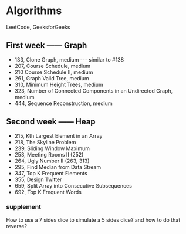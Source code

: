 # Algorithms
LeetCode, GeeksforGeeks

## First week —— Graph

- 133, Clone Graph, medium --- similar to #138
- 207, Course Schedule, medium
- 210	 Course Schedule II, medium
- 261, Graph Valid Tree, medium
- 310, Minimum Height Trees, medium
- 323, Number of Connected Components in an Undirected Graph, medium
- 444, Sequence Reconstruction, medium

## Second week —— Heap

- 215, Kth Largest Element in an Array
- 218, The Skyline Problem
- 239, Sliding Window Maximum
- 253, Meeting Rooms II (252)
- 264, Ugly Number II (263, 313)
- 295, Find Median from Data Stream
- 347, Top K Frequent Elements
- 355, Design Twitter	
- 659, Split Array into Consecutive Subsequences
- 692, Top K Frequent Words

### supplement

How to use a 7 sides dice to simulate a 5 sides dice? and how to do that reverse?
